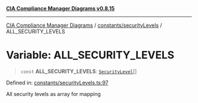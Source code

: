 [**CIA Compliance Manager Diagrams v0.8.15**](../../../README.md)

***

[CIA Compliance Manager Diagrams](../../../modules.md) / [constants/securityLevels](../README.md) / ALL\_SECURITY\_LEVELS

# Variable: ALL\_SECURITY\_LEVELS

> `const` **ALL\_SECURITY\_LEVELS**: [`SecurityLevel`](../../../types/cia/type-aliases/SecurityLevel.md)[]

Defined in: [constants/securityLevels.ts:97](https://github.com/Hack23/cia-compliance-manager/blob/50a3bb1fa64948444e36c06fee075b5043350db0/src/constants/securityLevels.ts#L97)

All security levels as array for mapping
